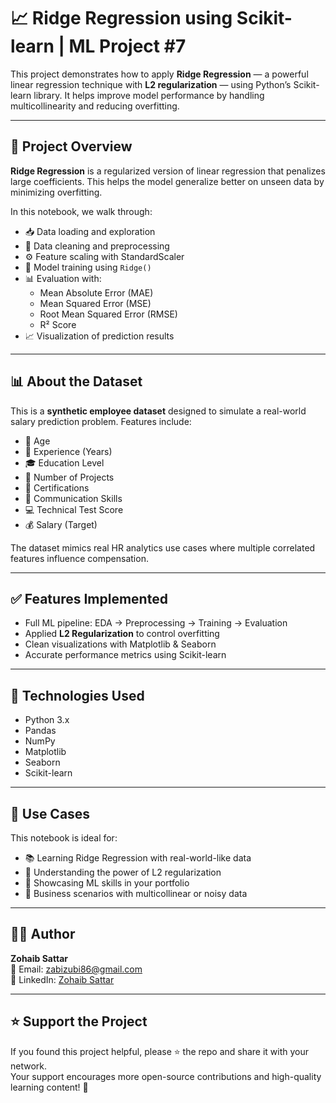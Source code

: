 # 📈 Ridge Regression using Scikit-learn | ML Project #7

This project demonstrates how to apply **Ridge Regression** — a powerful linear regression technique with **L2 regularization** — using Python’s Scikit-learn library. It helps improve model performance by handling multicollinearity and reducing overfitting.

---

## 📘 Project Overview

**Ridge Regression** is a regularized version of linear regression that penalizes large coefficients. This helps the model generalize better on unseen data by minimizing overfitting.

In this notebook, we walk through:

- 📥 Data loading and exploration
- 🧹 Data cleaning and preprocessing
- ⚙️ Feature scaling with StandardScaler
- 🧠 Model training using `Ridge()`
- 📊 Evaluation with:
  - Mean Absolute Error (MAE)
  - Mean Squared Error (MSE)
  - Root Mean Squared Error (RMSE)
  - R² Score
- 📈 Visualization of prediction results

---

## 📊 About the Dataset

This is a **synthetic employee dataset** designed to simulate a real-world salary prediction problem. Features include:

- 👤 Age  
- 🧠 Experience (Years)  
- 🎓 Education Level  
- 📁 Number of Projects  
- 📜 Certifications  
- 💬 Communication Skills  
- 💻 Technical Test Score  
- 💰 Salary (Target)

The dataset mimics real HR analytics use cases where multiple correlated features influence compensation.

---

## ✅ Features Implemented

- Full ML pipeline: EDA → Preprocessing → Training → Evaluation
- Applied **L2 Regularization** to control overfitting
- Clean visualizations with Matplotlib & Seaborn
- Accurate performance metrics using Scikit-learn

---

## 🧪 Technologies Used

- Python 3.x  
- Pandas  
- NumPy  
- Matplotlib  
- Seaborn  
- Scikit-learn

---

## 📂 Use Cases

This notebook is ideal for:

- 📚 Learning Ridge Regression with real-world-like data  
- 🧠 Understanding the power of L2 regularization  
- 📁 Showcasing ML skills in your portfolio  
- 💼 Business scenarios with multicollinear or noisy data

---

## 👨‍💻 Author

**Zohaib Sattar**  
📧 Email: [zabizubi86@gmail.com](mailto:zabizubi86@gmail.com)  
🔗 LinkedIn: [Zohaib Sattar](https://www.linkedin.com/in/zohaib-sattar)

---

## ⭐️ Support the Project

If you found this project helpful, please ⭐ the repo and share it with your network.  
Your support encourages more open-source contributions and high-quality learning content! 🚀
